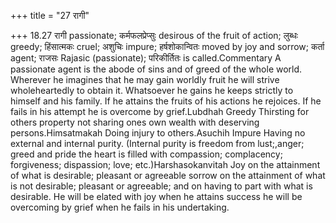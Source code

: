 +++
title = "27 रागी"

+++
18.27 रागी passionate; कर्मफलप्रेप्सुः desirous of the fruit of action;
लुब्धः greedy; हिंसात्मकः cruel; अशुचिः impure; हर्षशोकान्वितः moved by
joy and sorrow; कर्ता agent; राजसः Rajasic (passionate); परिकीर्तितः is
called.Commentary A passionate agent is the abode of sins and of greed
of the whole world. Wherever he imagines that he may gain worldly fruit
he will strive wholeheartedly to obtain it. Whatsoever he gains he keeps
strictly to himself and his family. If he attains the fruits of his
actions he rejoices. If he fails in his attempt he is overcome by
grief.Lubdhah Greedy Thirsting for others property not sharing ones own
wealth with deserving persons.Himsatmakah Doing injury to others.Asuchih
Impure Having no external and internal purity. (Internal purity is
freedom from lust;,anger; greed and pride the heart is filled with
compassion; complacency; forgiveness; dispassion; love;
etc.)Harshasokanvitah Joy on the attainment of what is desirable;
pleasant or agreeable sorrow on the attainment of what is not desirable;
pleasant or agreeable; and on having to part with what is desirable. He
will be elated with joy when he attains success he will be overcoming by
grief when he fails in his undertaking.
